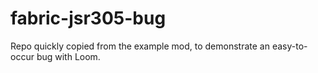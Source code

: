 # fabric-jsr305-bug

Repo quickly copied from the example mod, to demonstrate an easy-to-occur bug with Loom.

